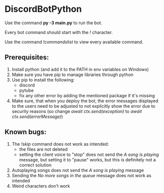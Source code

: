 ﻿# DiscordBotPython


Use the command **py -3 main.py** to run the bot.

Every bot command should start with the *!* character.

Use the command *!commandslist* to view every available command.

## Prerequisites:

1. Install python (and add it to the PATH in env variables on Windows)
2. Make sure you have pip to manage libraries through python
3. Use pip to install the following:
    - discord
    - pytube
    - fix any other error by adding the mentioned package if it's missing
4. Make sure, that when you deploy the bot, the error messages displayed to the users need to be adjusted to not explicitly show the error due to security reasons (so change *await ctx.send(exception)* to *await ctx.send(errorMessage)*)

## Known bugs:

1. The *!skip* command does not work as intended:
    - the files are not deleted
    - setting the client voice to "stop" does not send the *A song is playing* message, but setting it to "pause" works, but this is definitely not a correct solution
2. Autoplaying songs does not send the *A song is playing* message
3. Sending the *No more songs in the queue* message does not work as intended
4. Weird characters don't work
